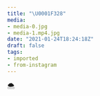 ```yaml
---
title: "\U0001F328️"
media:
- media-0.jpg
- media-1.mp4.jpg
date: "2021-01-24T18:24:18Z"
draft: false
tags:
- imported
- from-instagram
---
```

🌨️
